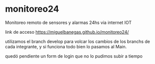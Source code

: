 # monitoreo24

Monitoreo remoto de sensores y alarmas 24hs via internet IOT

link de acceso https://miguelbanegas.github.io/monitoreo24/

utilizamos el branch develop para volcar los cambios de los branchs de cada integrante, y si funciona todo bien lo pasamos al Main.

quedó pendiente un form de login que no lo pudimos subir a tiempo
